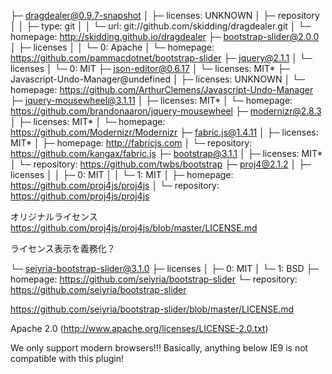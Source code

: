├─ dragdealer@0.9.7-snapshot
│  ├─ licenses: UNKNOWN
│  ├─ repository
│  │  ├─ type: git
│  │  └─ url: git://github.com/skidding/dragdealer.git
│  └─ homepage: http://skidding.github.io/dragdealer
├─ bootstrap-slider@2.0.0
│  ├─ licenses
│  │  └─ 0: Apache
│  └─ homepage: https://github.com/pammacdotnet/bootstrap-slider
├─ jquery@2.1.1
│  └─ licenses
│     └─ 0: MIT
├─ json-editor@0.6.17
│  └─ licenses: MIT*
├─ Javascript-Undo-Manager@undefined
│  ├─ licenses: UNKNOWN
│  └─ homepage: https://github.com/ArthurClemens/Javascript-Undo-Manager
├─ jquery-mousewheel@3.1.11
│  ├─ licenses: MIT*
│  └─ homepage: https://github.com/brandonaaron/jquery-mousewheel
├─ modernizr@2.8.3
│  ├─ licenses: MIT*
│  └─ homepage: https://github.com/Modernizr/Modernizr
├─ fabric.js@1.4.11
│  ├─ licenses: MIT*
│  ├─ homepage: http://fabricjs.com
│  └─ repository: https://github.com/kangax/fabric.js
├─ bootstrap@3.1.1
│  ├─ licenses: MIT*
│  └─ repository: https://github.com/twbs/bootstrap
├─ proj4@2.1.2
│  ├─ licenses
│  │  ├─ 0: MIT
│  │  └─ 1: MIT
│  ├─ homepage: https://github.com/proj4js/proj4js
│  └─ repository: https://github.com/proj4js/proj4js

オリジナルライセンス
https://github.com/proj4js/proj4js/blob/master/LICENSE.md

ライセンス表示を義務化？


└─ seiyria-bootstrap-slider@3.1.0
   ├─ licenses
   │  ├─ 0: MIT
   │  └─ 1: BSD
   ├─ homepage: https://github.com/seiyria/bootstrap-slider
   └─ repository: https://github.com/seiyria/bootstrap-slider

https://github.com/seiyria/bootstrap-slider/blob/master/LICENSE.md

Apache 2.0 (http://www.apache.org/licenses/LICENSE-2.0.txt)

We only support modern browsers!!! Basically, anything below IE9 is not compatible with this plugin!